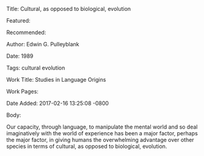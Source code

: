 Title: Cultural, as opposed to biological, evolution

Featured: 

Recommended: 

Author: Edwin G. Pulleyblank

Date: 1989

Tags: cultural evolution

Work Title: Studies in Language Origins

Work Pages:  

Date Added: 2017-02-16 13:25:08 -0800

Body:

Our capacity, through language, to manipulate the mental world and so deal imaginatively with the world of experience has been a major factor, perhaps the major factor, in giving humans the overwhelming advantage over other species in terms of cultural, as opposed to biological, evolution. 


